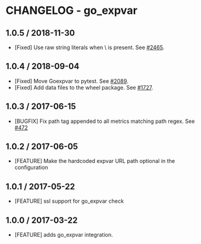 # CHANGELOG - go_expvar

## 1.0.5 / 2018-11-30

* [Fixed] Use raw string literals when \ is present. See [#2465](https://github.com/DataDog/integrations-core/pull/2465).

## 1.0.4 / 2018-09-04

* [Fixed] Move Goexpvar to pytest. See [#2089](https://github.com/DataDog/integrations-core/pull/2089).
* [Fixed] Add data files to the wheel package. See [#1727](https://github.com/DataDog/integrations-core/pull/1727).

## 1.0.3 / 2017-06-15

* [BUGFIX] Fix path tag appended to all metrics matching path regex. See [#472][]

## 1.0.2 / 2017-06-05

* [FEATURE] Make the hardcoded expvar URL path optional in the configuration

## 1.0.1 / 2017-05-22

* [FEATURE] ssl support for go_expvar check

## 1.0.0 / 2017-03-22

* [FEATURE] adds go_expvar integration.

<!--- The following link definition list is generated by PimpMyChangelog --->
[#472]: https://github.com/DataDog/integrations-core/issues/472
